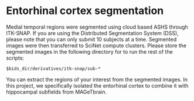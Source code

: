 # Entorhinal cortex segmentation 
Medial temporal regions were segmented using cloud based ASHS through ITK-SNAP. If you are using the Distributed Segmentation System (DSS), please note that you can only submit 10 subjects at a time. Segmented images were then transferred to SciNet compute clusters. Please store the segmented images in the following directory for to run the rest of the scripts:

```
$bids_dir/derivatives/itk-snap/sub-* 
```

You can extract the regions of your interest from the segmented images. In this project, we specifically isolated the entorhinal cortex to combine it with hippocampal subfields from MAGeTbrain.
